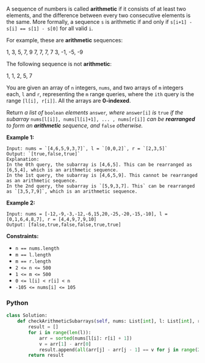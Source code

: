 A sequence of numbers is called  **arithmetic**  if it consists of at least two elements, and the difference between
every two consecutive elements is the same. More formally, a sequence  `s`  is arithmetic if and only
if  `s[i+1] - s[i] == s[1] - s[0]` for all valid  `i`.

For example, these are  **arithmetic**  sequences:

1, 3, 5, 7, 9
7, 7, 7, 7
3, -1, -5, -9

The following sequence is not  **arithmetic**:

1, 1, 2, 5, 7

You are given an array of  `n`  integers,  `nums`, and two arrays of  `m`  integers each,  `l`  and  `r`, representing
the  `m`  range queries, where the  `ith`  query is the range  `[l[i], r[i]]`. All the arrays are  **0-indexed**.

Return  _a list of_ `boolean`  _elements_  `answer`_, where_  `answer[i]`  _is_  `true`  _if the
subarray_  `nums[l[i]], nums[l[i]+1], ... , nums[r[i]]` _can be  **rearranged**  to form an  **arithmetic**  sequence,
and_  `false`  _otherwise._

**Example 1:**

```
Input: nums = `[4,6,5,9,3,7]`, l = `[0,0,2]`, r = `[2,3,5]`
Output: `[true,false,true]`
Explanation:
In the 0th query, the subarray is [4,6,5]. This can be rearranged as [6,5,4], which is an arithmetic sequence.
In the 1st query, the subarray is [4,6,5,9]. This cannot be rearranged as an arithmetic sequence.
In the 2nd query, the subarray is `[5,9,3,7]. This` can be rearranged as `[3,5,7,9]`, which is an arithmetic sequence.
```

**Example 2:**

```
Input: nums = [-12,-9,-3,-12,-6,15,20,-25,-20,-15,-10], l = [0,1,6,4,8,7], r = [4,4,9,7,9,10]
Output: [false,true,false,false,true,true]
```

**Constraints:**

- `n == nums.length`
- `m == l.length`
- `m == r.length`
- `2 <= n <= 500`
- `1 <= m <= 500`
- `0 <= l[i] < r[i] < n`
- `-105 <= nums[i] <= 105`

### Python

```python
class Solution:
    def checkArithmeticSubarrays(self, nums: List[int], l: List[int], r: List[int]) -> List[bool]:
        result = []
        for i in range(len(l)):
            arr = sorted(nums[l[i]: r[i] + 1])
            v = arr[1] - arr[0]
            result.append(all(arr[j] - arr[j - 1] == v for j in range(2, len(arr))))
        return result
```